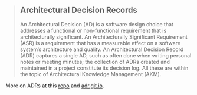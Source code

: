 >## Architectural Decision Records
>An Architectural Decision (AD) is a software design choice that addresses a functional or non-functional requirement that is architecturally significant. An Architecturally Significant Requirement (ASR) is a requirement that has a measurable effect on a software system’s architecture and quality. An Architectural Decision Record (ADR) captures a single AD, such as often done when writing personal notes or meeting minutes; the collection of ADRs created and maintained in a project constitute its decision log. All these are within the topic of Architectural Knowledge Management (AKM).

More on ADRs at this [repo](https://github.com/joelparkerhenderson/architecture_decision_record) and [adr.git.io](https://adr.github.io/).